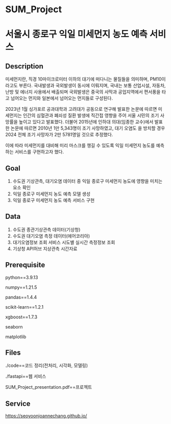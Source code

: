 # SUM_Project

# 서울시 종로구 익일 미세먼지 농도 예측 서비스

## Description
미세먼지란, 직경 10마이크로미터 이하의 대기에 떠다니는 물질들을 의미하며, PM10이라고도 부른다. 국내발생과 국외발생이 동시에 이뤄지며, 국내는 보통 산업시설, 자동차, 난방 및 에너지 사용에서 배출되며 국외발생은 중국의 사막과 공업지역에서 편서풍을 타고 넘어오는 먼지와 일본에서 넘어오는 먼지들로 구성된다.

2023년 1월 싱가포르 공과대학과 고려대가 공동으로 연구해 발표한 논문에 따르면 미세먼지는 인간의 심혈관과 폐쇠성 질환 발생에 직간접 영향을 주어 서울 시민의 조기 사망률을 높이고 있다고 발표했다. 더불어 2015년에 인하대 의대(임종한 교수)에서 발표한 논문에 따르면 2010년 1만 5,343명이 조기 사망하였고, 대기 오염도 을 방치할 경우 2024 전체 조기 사망자가 2만 5781명일 것으로 추정했다.

이에 따라 미세먼지를 대비해 미리 마스크를 챙길 수 있도록 익일 미세먼지 농도를 예측하는 서비스를 구현하고자 했다.

## Goal
1. 수도권 기상관측, 대기오염 데이터 중 익일 종로구 미세먼지 농도에 영향을 미치는 요소 확인
2. 익일 종로구 미세먼지 농도 예측 모델 생성
3. 익일 종로구 미세먼지 농도 예측 서비스 구현

## Data
1. 수도권 종관기상관측 데이터(기상청)
2. 수도권 대기오염 측정 데이터(에어코리아)
3. 대기오염정보 조회 서비스 시도별 실시간 측정정보 조회
4. 기상청 API허브 지상관측 시간자료

## Prerequisite
python==3.9.13

numpy==1.21.5

pandas==1.4.4

scikit-learn==1.2.1

xgboost==1.7.3

seaborn

matplotlib

## Files
./code==코드 정리(전처리, 시각화, 모델링)

./fastapi==웹 서비스

SUM_Project_presentation.pdf==프로젝트 

## Service
https://seoyoonjoannechang.github.io/
